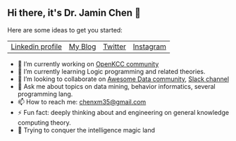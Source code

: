 ## Hi there, it's Dr. Jamin Chen 👋

Here are some ideas to get you started:
<table>
    <tbody>
        <tr>
            <td>
                <a href="https://www.linkedin.com/in/xiamingc">Linkedin profile</a>
            </td>
            <td>
                <a href="https://xiaming.site/">My Blog</a>
            </td>
            <td>
                <a href="https://www.twitter.com/DrJaminChen/">Twitter</a>
            </td>
            <td>
                <a href="https://www.instagram.com/drjaminchen/">Instagram</a>
            </td>
        </tr>
    </tbody>
</table>

- 🔭 I’m currently working on [OpenKCC community](https://github.com/OpenKCC)
- 🌱 I’m currently learning Logic programming and related theories.
- 👯 I’m looking to collaborate on [Awesome Data community](https://github.com/awesomedata), [Slack channel](https://awesomedataworld.slack.com)
- 💬 Ask me about topics on data mining, behavior informatics, several programming lang.
- 📫 How to reach me: chenxm35@gmail.com
- ⚡ Fun fact: deeply thinking about and engineering on general knowledge computing theory.
- 🌱 Trying to conquer the intelligence magic land
